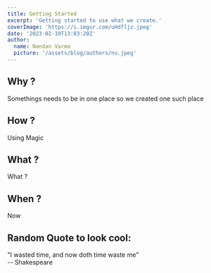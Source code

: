 ```yaml
---
title: Getting Started
excerpt: 'Getting started to use what we create.'
coverImage: 'https://i.imgur.com/uHdfljz.jpeg'
date: '2023-02-19T13:03:20Z'
author:
  name: Nandan Varma
  picture: '/assets/blog/authors/nv.jpeg'
---
```


## Why ?
  Somethings needs to be in one place so we created one such place

## How ?
  Using Magic

## What ?
  What ?

## When ?
  Now

## Random Quote to look cool:  
 "I wasted time, and now doth time waste me"   
  -- Shakespeare 
